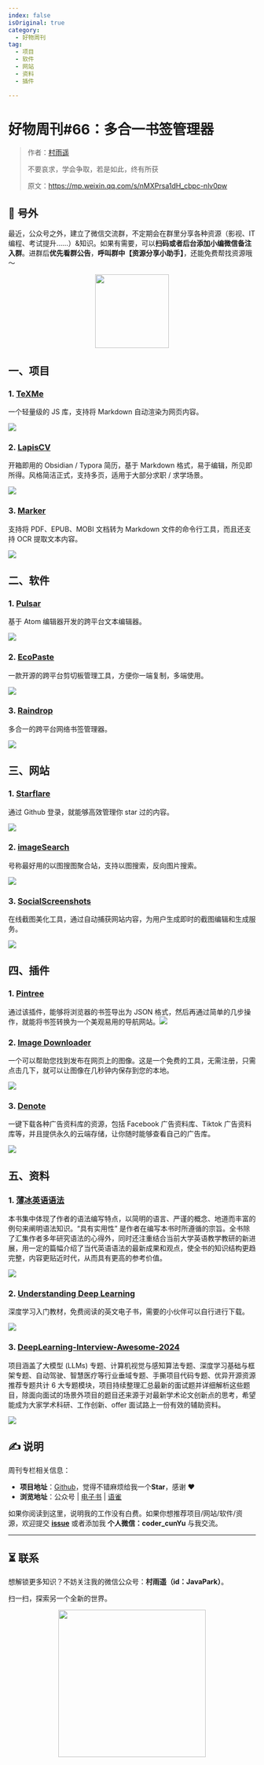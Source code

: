 ```yaml
---
index: false
isOriginal: true
category:
  - 好物周刊
tag:
  - 项目
  - 软件
  - 网站
  - 资料
  - 插件

---
```


# 好物周刊#66：多合一书签管理器

> 作者：[村雨遥](https://github.com/cunyu1943)
> 
> 不要哀求，学会争取，若是如此，终有所获
> 
> 原文：https://mp.weixin.qq.com/s/nMXPrsa1dH_cbpc-nlv0pw


## 🎈 号外 

最近，公众号之外，建立了微信交流群，不定期会在群里分享各种资源（影视、IT 编程、考试提升……）&知识。如果有需要，可以**扫码或者后台添加小编微信备注入群**。进群后**优先看群公告**，**呼叫群中【资源分享小助手】**，还能免费帮找资源哦～

<center>
<img src="/contact/wxgroup.jpg" width="150"> 
</center>

## 一、项目

### 1. [TeXMe](https://github.com/susam/texme)

一个轻量级的 JS 库，支持将 Markdown 自动渲染为网页内容。

![](assets/0720-0726/1721692638454-66110f3b-9d7d-4fdf-b5b0-c76ea1a0b527.webp)

### 2. [LapisCV](https://github.com/BingyanStudio/LapisCV)

开箱即用的 Obsidian / Typora 简历，基于 Markdown 格式，易于编辑，所见即所得。风格简洁正式，支持多页，适用于大部分求职 / 求学场景。

![](assets/0720-0726/1721693570727-c43b6ffc-d726-456c-a898-3040369a4b80.webp)

### 3. [Marker](https://github.com/VikParuchuri/marker)

支持将 PDF、EPUB、MOBI 文档转为 Markdown 文件的命令行工具，而且还支持 OCR 提取文本内容。

![](assets/0720-0726/1721694039120-12901de4-c563-4f42-ba2e-6e978a852483.webp)

## 二、软件

### 1. [Pulsar](https://pulsar-edit.dev/)

基于 Atom 编辑器开发的跨平台文本编辑器。

![](assets/0720-0726/1721213835387-ca17cb2b-1de2-4689-b843-717124681bdf.png)

### 2. [EcoPaste](https://github.com/ayangweb/EcoPaste)

一款开源的跨平台剪切板管理工具，方便你一端复制，多端使用。

![](assets/0720-0726/1721607057838-68d262be-829d-4f34-a868-7eed22fcc7db.webp)

### 3. [Raindrop](https://raindrop.io/)

多合一的跨平台网络书签管理器。

![](assets/0720-0726/1721692975960-2cb4ca23-16f8-4797-bb17-a294103cd0c8.webp)

## 三、网站

### 1. [Starflare](https://starflare.app/)

通过 Github 登录，就能够高效管理你 star 过的内容。

![](assets/0720-0726/1721214038815-2781da81-c225-41e8-a389-1dc7c3b5dea3.webp)

### 2. [imageSearch](https://picfind.top)

号称最好用的以图搜图聚合站，支持以图搜索，反向图片搜索。

![](assets/0720-0726/1721214356329-49117a33-3b71-48cd-9f1d-b65dbcf1f5b6.webp)

### 3. [SocialScreenshots](https://socialscreenshots.com/)

在线截图美化工具，通过自动捕获网站内容，为用户生成即时的截图编辑和生成服务。

![](assets/0720-0726/1721215165104-876d9617-b9aa-418a-a119-dac76d56e0d2.webp)

## 四、插件

### 1. [Pintree](https://chromewebstore.google.com/detail/pintree-bookmarks-exporte/mjcglnkikjidokobpfdcdmcnfdicojce)

通过该插件，能够将浏览器的书签导出为 JSON 格式，然后再通过简单的几步操作，就能将书签转换为一个美观易用的导航网站。![](assets/0720-0726/1721606446358-a217e4e7-8d6a-4d84-a38c-e158bd1babf1.png)

### 2. [Image Downloader](https://chromewebstore.google.com/detail/image-downloader-save-pic/daeljdgmllhgmbdkpgnaojldjkdgkbjg)

一个可以帮助您找到发布在网页上的图像。这是一个免费的工具，无需注册，只需点击几下，就可以让图像在几秒钟内保存到您的本地。

![](assets/0720-0726/1721647071217-4d80d981-7619-4825-8e32-bc87d0304814.webp)

### 3. [Denote](https://chromewebstore.google.com/detail/okieokifcnnigcgceookjighhplbhcip)

一键下载各种广告资料库的资源，包括 Facebook 广告资料库、Tiktok 广告资料库等，并且提供永久的云端存储，让你随时能够查看自己的广告库。

![](assets/0720-0726/1721647337814-8643dfe2-4736-40ac-bc2e-7df43593eb41.webp)

## 五、资料

### 1. [薄冰英语语法](https://oldwestenglish.github.io/grammar)

本书集中体现了作者的语法编写特点，以简明的语言、严谨的概念、地道而丰富的例句来阐明语法知识。“具有实用性” 是作者在编写本书时所遵循的宗旨。全书除了汇集作者多年研究语法的心得外，同时还注重结合当前大学英语教学教研的新进展，用一定的篇幅介绍了当代英语语法的最新成果和观点，使全书的知识结构更趋完整，内容更贴近时代，从而具有更高的参考价值。

![](assets/0720-0726/1721607232467-47a13837-bfbc-415b-a087-21ff0dc8e5ef.webp)

### 2. [Understanding Deep Learning](https://udlbook.github.io/udlbook/)

深度学习入门教材，免费阅读的英文电子书，需要的小伙伴可以自行进行下载。

![](assets/0720-0726/1721607331657-fe55fe1b-5f25-43e2-a137-1eddca3133e5.webp)

### 3. [DeepLearning-Interview-Awesome-2024](https://github.com/315386775/DeepLearing-Interview-Awesome-2024)

项目涵盖了大模型 (LLMs) 专题、计算机视觉与感知算法专题、深度学习基础与框架专题、自动驾驶、智慧医疗等行业垂域专题、手撕项目代码专题、优异开源资源推荐专题共计 6 大专题模块，项目持续整理汇总最新的面试题并详细解析这些题目，除面向面试的场景外项目的题目还来源于对最新学术论文创新点的思考，希望能成为大家学术科研、工作创新、offer 面试路上一份有效的辅助资料。

![](assets/0720-0726/1721608191381-4fb3164e-93dd-427c-bbf8-3b6c2fff492c.webp)

## ✍️ 说明

周刊专栏相关信息：

- **项目地址**：[Github](https://github.com/cunyu1943/weekly)，觉得不错麻烦给我一个**Star**，感谢 ❤️
- **浏览地址**：公众号 | [电子书](https://cunyu1943.github.io/weekly) | [语雀](https://yuque.com/cunyu1943/weekly)

如果你阅读到这里，说明我的工作没有白费。如果你想推荐项目/网站/软件/资源，欢迎提交 **[issue](https://github.com/cunyu1943/weekly/issues)** 或者添加我 **个人微信：coder_cunYu** 与我交流。

---

## ⏳ 联系

想解锁更多知识？不妨关注我的微信公众号：**村雨遥（id：JavaPark）**。

扫一扫，探索另一个全新的世界。

<center>
<img src="/contact/contact.png" width="300">
</center>


